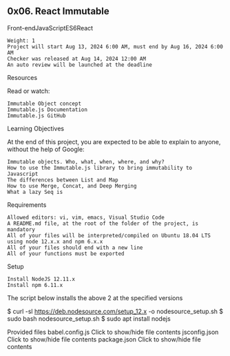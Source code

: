 ##  0x06. React Immutable
Front-endJavaScriptES6React

    Weight: 1
    Project will start Aug 13, 2024 6:00 AM, must end by Aug 16, 2024 6:00 AM
    Checker was released at Aug 14, 2024 12:00 AM
    An auto review will be launched at the deadline

Resources

Read or watch:

    Immutable Object concept
    Immutable.js Documentation
    Immutable.js GitHub

Learning Objectives

At the end of this project, you are expected to be able to explain to anyone, without the help of Google:

    Immutable objects. Who, what, when, where, and why?
    How to use the Immutable.js library to bring immutability to Javascript
    The differences between List and Map
    How to use Merge, Concat, and Deep Merging
    What a lazy Seq is

Requirements

    Allowed editors: vi, vim, emacs, Visual Studio Code
    A README.md file, at the root of the folder of the project, is mandatory
    All of your files will be interpreted/compiled on Ubuntu 18.04 LTS using node 12.x.x and npm 6.x.x
    All of your files should end with a new line
    All of your functions must be exported

Setup

    Install NodeJS 12.11.x
    Install npm 6.11.x

The script below installs the above 2 at the specified versions

$ curl -sl https://deb.nodesource.com/setup_12.x -o nodesource_setup.sh
$ sudo bash nodesource_setup.sh
$ sudo apt install nodejs

Provided files
babel.config.js
Click to show/hide file contents
jsconfig.json
Click to show/hide file contents
package.json
Click to show/hide file contents
